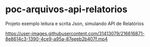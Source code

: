 # poc-arquivos-api-relatorios
Projeto exemplo leitura e scrita Json, simulando API de Relatórios





https://user-images.githubusercontent.com/31413079/216616871-8e8614c3-1390-4ce9-a95a-87eeeb2b407f.mp4

